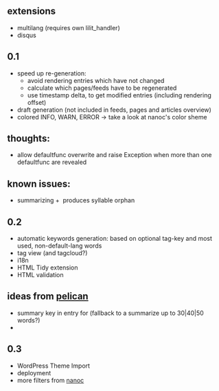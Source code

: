 extensions
------------

- multilang (requires own lilit_handler)
- disqus

0.1
-------

- speed up re-generation:
    - avoid rendering entries which have not changed
    - calculate which pages/feeds have to be regenerated
    - use timestamp delta, to get modified entries (including rendering offset)
- draft generation (not included in feeds, pages and articles overview)
- colored INFO, WARN, ERROR -> take a look at nanoc's color sheme

## thoughts:

- allow defaultfunc overwrite and raise Exception when more than one
  defaultfunc are revealed

## known issues:

- summarizing + &shy; produces syllable orphan

0.2
-------

- automatic keywords generation: <meta content="tags" name="keywords">
  based on optional tag-key and most used, non-default-lang words
- tag view (and tagcloud?)
- i18n
- HTML Tidy extension
- HTML validation

## ideas from [pelican](http://docs.notmyidea.org/alexis/pelican/)

- summary key in entry for <meta content="summary" name="description">
  (fallback to a summarize up to 30|40|50 words?)
- 

0.3
-------

- WordPress Theme Import
- deployment
- more filters from [nanoc](http://nanoc.stoneship.org/)